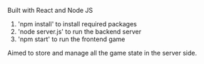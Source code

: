 Built with React and Node JS
1. 'npm install' to install required packages
2. 'node server.js' to run the backend server
3. 'npm start' to run the frontend game

Aimed to store and manage all the game state in the server side.